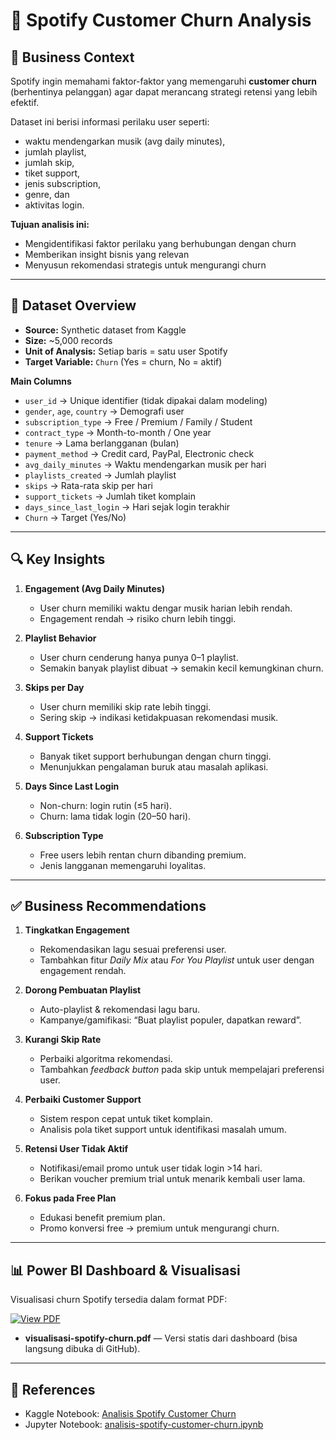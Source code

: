 # 🎵 Spotify Customer Churn Analysis  

## 📖 Business Context  
Spotify ingin memahami faktor-faktor yang memengaruhi **customer churn** (berhentinya pelanggan) agar dapat merancang strategi retensi yang lebih efektif.  

Dataset ini berisi informasi perilaku user seperti:  
- waktu mendengarkan musik (avg daily minutes),  
- jumlah playlist,  
- jumlah skip,  
- tiket support,  
- jenis subscription,  
- genre, dan  
- aktivitas login.  

**Tujuan analisis ini:**  
- Mengidentifikasi faktor perilaku yang berhubungan dengan churn  
- Memberikan insight bisnis yang relevan  
- Menyusun rekomendasi strategis untuk mengurangi churn  

---

## 📂 Dataset Overview  
- **Source:** Synthetic dataset from Kaggle  
- **Size:** ~5,000 records  
- **Unit of Analysis:** Setiap baris = satu user Spotify  
- **Target Variable:** `Churn` (Yes = churn, No = aktif)  

**Main Columns**  
- `user_id` → Unique identifier (tidak dipakai dalam modeling)  
- `gender`, `age`, `country` → Demografi user  
- `subscription_type` → Free / Premium / Family / Student  
- `contract_type` → Month-to-month / One year  
- `tenure` → Lama berlangganan (bulan)  
- `payment_method` → Credit card, PayPal, Electronic check  
- `avg_daily_minutes` → Waktu mendengarkan musik per hari  
- `playlists_created` → Jumlah playlist  
- `skips` → Rata-rata skip per hari  
- `support_tickets` → Jumlah tiket komplain  
- `days_since_last_login` → Hari sejak login terakhir  
- `Churn` → Target (Yes/No)  

---

## 🔍 Key Insights  

1. **Engagement (Avg Daily Minutes)**  
   - User churn memiliki waktu dengar musik harian lebih rendah.  
   - Engagement rendah → risiko churn lebih tinggi.  

2. **Playlist Behavior**  
   - User churn cenderung hanya punya 0–1 playlist.  
   - Semakin banyak playlist dibuat → semakin kecil kemungkinan churn.  

3. **Skips per Day**  
   - User churn memiliki skip rate lebih tinggi.  
   - Sering skip → indikasi ketidakpuasan rekomendasi musik.  

4. **Support Tickets**  
   - Banyak tiket support berhubungan dengan churn tinggi.  
   - Menunjukkan pengalaman buruk atau masalah aplikasi.  

5. **Days Since Last Login**  
   - Non-churn: login rutin (≤5 hari).  
   - Churn: lama tidak login (20–50 hari).  

6. **Subscription Type**  
   - Free users lebih rentan churn dibanding premium.  
   - Jenis langganan memengaruhi loyalitas.  

---

## ✅ Business Recommendations  

1. **Tingkatkan Engagement**  
   - Rekomendasikan lagu sesuai preferensi user.  
   - Tambahkan fitur *Daily Mix* atau *For You Playlist* untuk user dengan engagement rendah.  

2. **Dorong Pembuatan Playlist**  
   - Auto-playlist & rekomendasi lagu baru.  
   - Kampanye/gamifikasi: “Buat playlist populer, dapatkan reward”.  

3. **Kurangi Skip Rate**  
   - Perbaiki algoritma rekomendasi.  
   - Tambahkan *feedback button* pada skip untuk mempelajari preferensi user.  

4. **Perbaiki Customer Support**  
   - Sistem respon cepat untuk tiket komplain.  
   - Analisis pola tiket support untuk identifikasi masalah umum.  

5. **Retensi User Tidak Aktif**  
   - Notifikasi/email promo untuk user tidak login >14 hari.  
   - Berikan voucher premium trial untuk menarik kembali user lama.  

6. **Fokus pada Free Plan**  
   - Edukasi benefit premium plan.  
   - Promo konversi free → premium untuk mengurangi churn.  

---

## 📊 Power BI Dashboard & Visualisasi  

Visualisasi churn Spotify tersedia dalam format PDF:  

<p>
  <a href="https://github.com/xxvlrapss/spotify-customer-churn/blob/main/PowerBI/visualisasi-spotify-churn.pdf" target="_blank">
    <img src="https://img.shields.io/badge/VIEW-visualisasi--spotify--churn.pdf-00bfa6?style=for-the-badge&logo=readthedocs&logoColor=white" alt="View PDF" />
  </a>
</p>

- **visualisasi-spotify-churn.pdf** — Versi statis dari dashboard (bisa langsung dibuka di GitHub).  

---

## 📎 References  
- Kaggle Notebook: [Analisis Spotify Customer Churn](https://www.kaggle.com/code/dimasprayoga/analisis-spotify-customer-churn)  
- Jupyter Notebook: [analisis-spotify-customer-churn.ipynb](https://github.com/xxvlrapss/Data-Analyst-Portofolio/blob/main/analisis-spotify-customer-churn.ipynb)  
